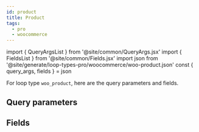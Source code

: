 ```yaml
---
id: product
title: Product
tags:
  - pro
  - woocommerce
---
```

import { QueryArgsList } from '@site/common/QueryArgs.jsx'
import { FieldsList } from '@site/common/Fields.jsx'
import json from '@site/generate/loop-types-pro/woocommerce/woo-product.json'
const { query_args, fields } = json

For loop type `woo_product`, here are the query parameters and fields.

## Query parameters

<QueryArgsList args={query_args} />

## Fields

<FieldsList fields={fields} />
